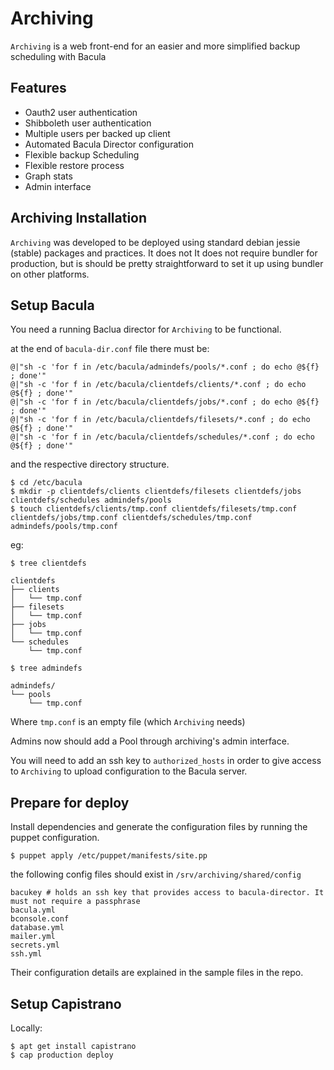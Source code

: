 # Archiving

`Archiving` is a web front-end for an easier and more simplified backup scheduling with Bacula

## Features

* Oauth2 user authentication
* Shibboleth user authentication
* Multiple users per backed up client
* Automated Bacula Director configuration
* Flexible backup Scheduling
* Flexible restore process
* Graph stats
* Admin interface

## Archiving Installation

`Archiving` was developed to be deployed using standard debian jessie (stable) packages and
practices. It does not It does not require bundler for production, but is should be pretty
straightforward to set it up using bundler on other platforms.

## Setup Bacula

You need a running Baclua director for `Archiving` to be functional.

at the end of `bacula-dir.conf` file there must be:

```
@|"sh -c 'for f in /etc/bacula/admindefs/pools/*.conf ; do echo @${f} ; done'"
@|"sh -c 'for f in /etc/bacula/clientdefs/clients/*.conf ; do echo @${f} ; done'"
@|"sh -c 'for f in /etc/bacula/clientdefs/jobs/*.conf ; do echo @${f} ; done'"
@|"sh -c 'for f in /etc/bacula/clientdefs/filesets/*.conf ; do echo @${f} ; done'"
@|"sh -c 'for f in /etc/bacula/clientdefs/schedules/*.conf ; do echo @${f} ; done'"
```

and the respective directory structure.

```
$ cd /etc/bacula
$ mkdir -p clientdefs/clients clientdefs/filesets clientdefs/jobs clientdefs/schedules admindefs/pools
$ touch clientdefs/clients/tmp.conf clientdefs/filesets/tmp.conf clientdefs/jobs/tmp.conf clientdefs/schedules/tmp.conf admindefs/pools/tmp.conf
```

eg:

```
$ tree clientdefs

clientdefs
├── clients
│   └── tmp.conf
├── filesets
│   └── tmp.conf
├── jobs
│   └── tmp.conf
└── schedules
    └── tmp.conf

$ tree admindefs

admindefs/
└── pools
    └── tmp.conf

```
Where `tmp.conf` is an empty file (which `Archiving` needs)

Admins now should add a Pool through archiving's admin interface.

You will need to add an ssh key to `authorized_hosts` in order to give access to `Archiving` to
upload configuration to the Bacula server.

## Prepare for deploy

Install dependencies and generate the configuration files by running the puppet configuration.

```
$ puppet apply /etc/puppet/manifests/site.pp
```

the following config files should exist in `/srv/archiving/shared/config`

```
bacukey # holds an ssh key that provides access to bacula-director. It must not require a passphrase
bacula.yml
bconsole.conf
database.yml
mailer.yml
secrets.yml
ssh.yml
```

Their configuration details are explained in the sample files in the repo.

## Setup Capistrano

Locally:

```
$ apt get install capistrano
$ cap production deploy

```
